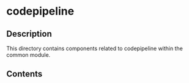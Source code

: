 # codepipeline

## Description

This directory contains components related to codepipeline within the common module.

## Contents

<!-- List key files and subdirectories here -->
